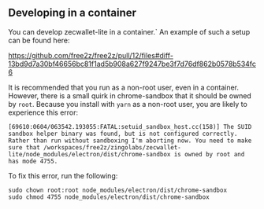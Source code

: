 ## Developing in a container

You can develop zecwallet-lite in a container.`
An example of such a setup can be found here:

<!-- TODO: update with new link once merged -->

https://github.com/free2z/free2z/pull/12/files#diff-13bd9d7a30bf46656bc81f1ad5b908a627f9247be3f7d76df862b0578b534fc6

It is recommended that you run as a non-root user, even in a container.
However, there is a small quirk in chrome-sandbox that it should be owned
by `root`. Because you install with `yarn` as a non-root user,
you are likely to experience this error:

```
[69610:0604/063542.193055:FATAL:setuid_sandbox_host.cc(158)] The SUID sandbox helper binary was found, but is not configured correctly. Rather than run without sandboxing I'm aborting now. You need to make sure that /workspaces/free2z/zingolabs/zecwallet-lite/node_modules/electron/dist/chrome-sandbox is owned by root and has mode 4755.
```

To fix this error, run the following:

```
sudo chown root:root node_modules/electron/dist/chrome-sandbox
sudo chmod 4755 node_modules/electron/dist/chrome-sandbox
```

